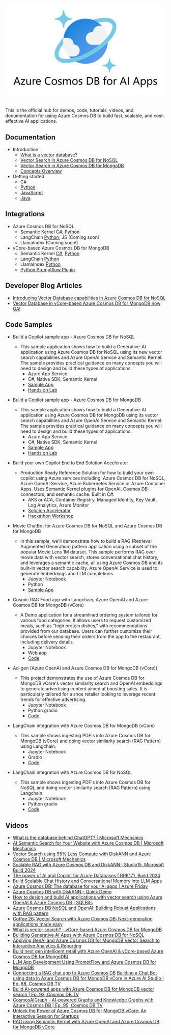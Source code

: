 ![Azure Cosmos DB for AI Apps](CosmosDBLogo.png?)

#

This is the official hub for demos, code, tutorials, videos, and documentation for using Azure Cosmos DB to build fast, scalable, and cost-effective AI applications.

## Documentation

- Introduction
  - [What is a vector database?](https://learn.microsoft.com/azure/cosmos-db/vector-database)
  - [Vector Search in Azure Cosmos DB for NoSQL](https://learn.microsoft.com/azure/cosmos-db/nosql/vector-search)
  - [Vector Search in Azure Cosmos DB for MongoDB](https://learn.microsoft.com/azure/cosmos-db/mongodb/vcore/vector-search)
  - [Concepts Overview](https://learn.microsoft.com/azure/cosmos-db/gen-ai/vector-search-overview)
- Getting started
  - [C#](https://learn.microsoft.com/azure/cosmos-db/nosql/how-to-dotnet-vector-index-query)
  - [Python](https://learn.microsoft.com/azure/cosmos-db/nosql/how-to-python-vector-index-query)
  - [JavaScript](https://learn.microsoft.com/azure/cosmos-db/nosql/how-to-javascript-vector-index-query)
  - [Java](https://learn.microsoft.com/azure/cosmos-db/nosql/how-to-java-vector-index-query)

## Integrations

- Azure Cosmos DB for NoSQL
  - Semantic Kernel [C#](https://github.com/microsoft/semantic-kernel/tree/main/dotnet/src/Connectors/Connectors.Memory.AzureCosmosDBNoSQL), [Python](https://github.com/microsoft/semantic-kernel/tree/main/python/semantic_kernel/connectors/memory/azure_cosmosdb_no_sql)
  - LangChain [Python](https://python.langchain.com/v0.2/docs/integrations/vectorstores/azure_cosmos_db_no_sql/), JS (Coming soon!
  - LlamaIndex (Coming soon!)
- vCore-based Azure Cosmos DB for MongoDB
  - Semantic Kernel [C#](https://github.com/microsoft/semantic-kernel/tree/main/dotnet/src/Connectors/Connectors.Memory.AzureCosmosDBMongoDB), [Python](https://github.com/microsoft/semantic-kernel/tree/main/python/semantic_kernel/connectors/memory/azure_cosmosdb)
  - LangChain [Python](https://python.langchain.com/v0.2/docs/integrations/vectorstores/azure_cosmos_db/)
  - LlamaIndex [Python](https://docs.llamaindex.ai/en/stable/examples/vector_stores/AzureCosmosDBMongoDBvCoreDemo/)
  - [Python Promptflow Plugin](https://github.com/microsoft/pf-azuredb)

## Developer Blog Articles

- [Introducing Vector Database capabilities in Azure Cosmos DB for NoSQL](https://devblogs.microsoft.com/cosmosdb/introducing-vector-database-capabilities-in-azure-cosmos-db-for-nosql/)
- [Vector Database in vCore-based Azure Cosmos DB for MongoDB now GA!](https://devblogs.microsoft.com/cosmosdb/mongodb-vcore-vector-search/)

## Code Samples

- Build a Copilot sample app - Azure Cosmos DB for NoSQL
  - This sample application shows how to build a Generative-AI application using Azure Cosmos DB for NoSQL using its new vector search capabilities and Azure OpenAI Service and Semantic Kernel. The sample provides practical guidance on many concepts you will need to design and build these types of applications.
    - Azure App Service
    - C#, Native SDK, Semantic Kernel
    - [Sample App](https://github.com/AzureCosmosDB/cosmosdb-nosql-copilot)
    - [Hands on Lab](https://github.com/AzureCosmosDB/cosmosdb-nosql-copilot/tree/start)
- Build a Copilot sample app - Azure Cosmos DB for MongoDB
  - This sample application shows how to build a Generative-AI application using Azure Cosmos DB for MongoDB using its  vector search capabilities and Azure OpenAI Service and Semantic Kernel. The sample provides practical guidance on many concepts you will need to design and build these types of applications.
    - Azure App Service
    - C#, Native SDK, Semantic Kernel
    - [Sample App](https://github.com/AzureCosmosDB/cosmosdb-mongo-copilot)
    - [Hands on Lab](https://github.com/AzureCosmosDB/cosmosdb-mongo-copilot/tree/start)
- Build your own Copilot End to End Solution Accelerator
  - Production Ready Reference Solution for how to build your own copilot using Azure services including: Azure Cosmos DB for NoSQL, Azure OpenAI Service, Azure Kubernetes Service or Azure Container Apps. Uses Semantic Kernel plugins for OpenAI, Cosmos DB connectors, and semantic cache. Built in C#.
    - AKS or ACA, Container Registry, Managed Identity, Key Vault, Log Analytics, Azure Monitor
    - [Solution Accelerator](https://github.com/Azure/buildyourowncopilot)
    - [Hackathon Workshop](https://github.com/microsoft/WhatTheHack)
- Movie ChatBot for Azure Cosmos DB for NoSQL and Azure Cosmos DB for MongoDB
  - In this sample, we'll demonstrate how to build a RAG (Retrieval Augmented Generation) pattern application using a subset of the popular Movie Lens 1M dataset. This sample performs RAG over movie data with vector search, stores conversational chat history, and leverages a semantic cache, all using Azure Cosmos DB and its built-in vector search capability. Azure OpenAI Service is used to generate embeddings and LLM completions.
    - Jupyter Notebook
    - Python
    - [Sample App](https://github.com/AzureCosmosDB/Fabric-Conf-2024-Build-AI-Apps)
- Cosmic RAG Food app with Langchain, Azure OpenAI and Azure Cosmos DB for MongoDB (vCore)
  - A Demo application for a streamlined ordering system tailored for various food categories. It allows users to request customized meals, such as "high protein dishes," with recommendations provided from our database. Users can further customize their choices before sending their orders from the app to the restaurant, including delivery details.
    - Jupyter Notebook
    - Web app
    - [Code](https://github.com/Azure-Samples/Cosmic-Food-RAG-app)
- Ad-gen (Azure OpenAI and Azure Cosmos DB for MongoDB (vCore))
  - This project demonstrates the use of Azure Cosmos DB for MongoDB vCore's vector similarity search and OpenAI embeddings to generate advertising content aimed at boosting sales. It is particularly tailored for a shoe retailer looking to leverage recent trends for effective advertising.
    - Jupyter Notebook
    - Python gradio
    - [Code](https://aka.ms/adgen)

- LangChain integration with Azure Cosmos DB for MongoDB (vCore)
  - This sample shows ingesting PDF's into Azure Cosmos DB for MongoDB (vCore) and doing vector similarity search (RAG Pattern) using Langchain.
    - Jupyter Notebook
    - Gradio
    - [Code](https://github.com/microsoft/AzureDataRetrievalAugmentedGenerationSamples/blob/main/Python/CosmosDB-MongoDB-vCore-Integrations/LangChain-CosmosDBMongovCoreVectorSearch-AzureOpenAI.ipynb)

- LangChain integration with Azure Cosmos DB for NoSQL
  - This sample shows ingesting PDF's into Azure Cosmos DB for NoSQL and doing vector similarity search (RAG Pattern) using Langchain.
    - Jupyter Notebook
    - Python gradio
    - [Code](https://github.com/microsoft/AzureDataRetrievalAugmentedGenerationSamples/blob/main/Python/CosmosDB-NoSQL-Integrations/LangChain-CosmosDBNoSQL-AzureOpenAI.ipynb)

## Videos

- [What is the database behind ChatGPT? | Microsoft Mechanics](https://www.youtube.com/watch?v=6IIUtEFKJec)
- [AI Semantic Search for Your Website with Azure Cosmos DB | Microsoft Mechanics](https://www.youtube.com/watch?v=3T0K61VbnFw)
- [Vector Search using 95% Less Compute with DiskANN and Azure Cosmos DB | Microsoft Mechanics](https://www.youtube.com/watch?v=MlMPIYONvfQ)
- [Scalable RAG with Azure Cosmos DB and DiskANN | Studio15, Microsoft Build 2024](https://www.youtube.com/watch?v=-UkHbToopc4)
- [The power of AI and Copilot for Azure Databases | BRK171, Build 2024](https://www.youtube.com/watch?v=6VUfsY0kRxA)
- [Build Scalable Chat History and Conversational Memory into LLM Apps](https://www.youtube.com/watch?v=-m2ymy1Zyq8)
- [Azure Cosmos DB: The database for your AI apps | Azure Friday](https://www.youtube.com/watch?v=YYYrz0i2-Ao)
- [Azure Cosmos DB with DiskANN - Quick Demo](https://www.youtube.com/watch?v=u0ulNfZAxgc)
- [How to design and build AI applications with vector search using Azure OpenAI & Azure Cosmos DB | SQLBits](https://www.youtube.com/watch?v=KuslX-Aw5sQ)
- [Azure Cosmos DB NoSQL and OpenAI: Building Robust Applications with RAG pattern](https://www.youtube.com/watch?v=E3okcKvpvHo)
- [Coffee 26: Vector Search with Azure Cosmos DB: Next-generation applications made easy](https://www.youtube.com/watch?v=pAt6flNRabk&pp=ygUZImNvc21vcyBkYiIgdmVjdG9yIHNlYXJjaA%3D%3D)
- [What is vector search? - vCore-based Azure Cosmos DB for MongoDB](https://www.youtube.com/watch?v=1YRvqzxXu68)
- [Building Generative AI Apps with Azure Cosmos DB for NoSQL](https://www.youtube.com/watch?v=eAbYC7B-NPo)
- [Applying GenAI and Azure Cosmos DB for MongoDB Vector Search to Interactive Analytics & Reporting](https://www.youtube.com/watch?v=-AynwwU7JUo)
- [Build next gen intelligent retail with Azure OpenAI & vCore-based Azure Cosmos DB for MongoDB)](https://www.youtube.com/watch?v=6Qyl_pnIwh4)
- [LLM App Development Using PromptFlow and Azure Cosmos DB for MongoDB](https://www.youtube.com/watch?)
- [Connecting a RAG chat app to Azure Cosmos DB](https://www.youtube.com/watch?v=cpbzQ-PfC4Y&pp)
[Building a Chat Bot using data in Azure Cosmos DB for MongoDB vCore in Azure AI Studio | Ep. 88, Cosmos DB TV](https://www.youtube.com/watch?v=9X0td5CoYmE)
- [Build AI-powered apps with Azure Cosmos DB for MongoDB vector search | Ep. 93, Cosmos DB TV](https://www.youtube.com/watch?v=MLY5Pc_tSXw&ppD)
- [CosmosAIGraph - AI-powered Graphs and Knowledge Graphs with Azure Cosmos DB | Ep. 95, Cosmos DB TV](https://www.youtube.com/watch?v=0alvRmEgIpQ)
- [Unlock the Power of Azure Cosmos DB for MongoDB vCore: An Interactive Session for Startups](https://www.youtube.com/watch?v=ehzz0Uhuvc4&pp)
- [RAG using Semantic Kernel with Azure OpenAI and Azure Cosmos DB for MongoDB vCore](https://www.youtube.com/watch?v=XHJj_M84X28)
  